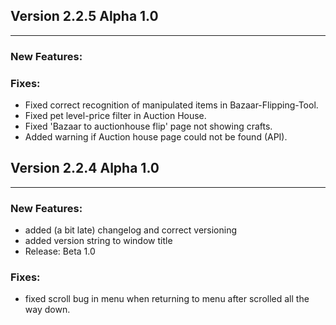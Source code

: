 

## Version 2.2.5 Alpha 1.0

---
### New Features:

### Fixes:
* Fixed correct recognition of manipulated items in Bazaar-Flipping-Tool.
* Fixed pet level-price filter in Auction House.
* Fixed 'Bazaar to auctionhouse flip' page not showing crafts.
* Added warning if Auction house page could not be found (API).

## Version 2.2.4 Alpha 1.0

---
### New Features:
* added (a bit late) changelog and correct versioning
* added version string to window title
* Release: Beta 1.0
### Fixes:
* fixed scroll bug in menu when returning to menu after scrolled all the way down.

